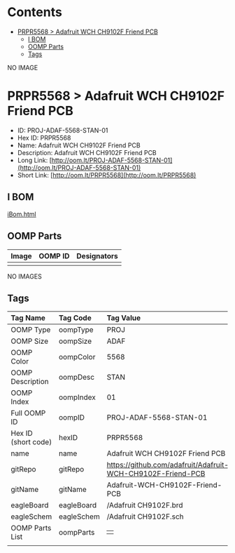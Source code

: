 



Contents
========

* [PRPR5568 > Adafruit WCH CH9102F Friend PCB](#prpr5568--adafruit-wch-ch9102f-friend-pcb)
	* [I BOM](#i-bom)
	* [OOMP Parts](#oomp-parts)
	* [Tags](#tags)
  
NO IMAGE  
# PRPR5568 > Adafruit WCH CH9102F Friend PCB

- ID: PROJ-ADAF-5568-STAN-01
- Hex ID: PRPR5568
- Name: Adafruit WCH CH9102F Friend PCB
- Description: Adafruit WCH CH9102F Friend PCB
- Long Link: [http://oom.lt/PROJ-ADAF-5568-STAN-01](http://oom.lt/PROJ-ADAF-5568-STAN-01)
- Short Link: [http://oom.lt/PRPR5568](http://oom.lt/PRPR5568)

## I BOM
  
[iBom.html](https://htmlpreview.github.io/?https://github.com/oomlout/oomlout_OOMP_projects_V2/blob/main/PROJ/ADAF/5568/STAN/01/ibom.html)
## OOMP Parts
  

|Image|OOMP ID|Designators|
| :--- | :--- | :--- |
||||
  
NO IMAGES  
## Tags
  

|Tag Name|Tag Code|Tag Value|
| :--- | :--- | :--- |
|OOMP Type|oompType|PROJ|
|OOMP Size|oompSize|ADAF|
|OOMP Color|oompColor|5568|
|OOMP Description|oompDesc|STAN|
|OOMP Index|oompIndex|01|
|Full OOMP ID|oompID|PROJ-ADAF-5568-STAN-01|
|Hex ID (short code)|hexID|PRPR5568|
|name|name|Adafruit WCH CH9102F Friend PCB|
|gitRepo|gitRepo|https://github.com/adafruit/Adafruit-WCH-CH9102F-Friend-PCB|
|gitName|gitName|Adafruit-WCH-CH9102F-Friend-PCB|
|eagleBoard|eagleBoard|/Adafruit CH9102F.brd|
|eagleSchem|eagleSchem|/Adafruit CH9102F.sch|
|OOMP Parts List|oompParts|<table><tr><td></td></tr></table>|
||||
